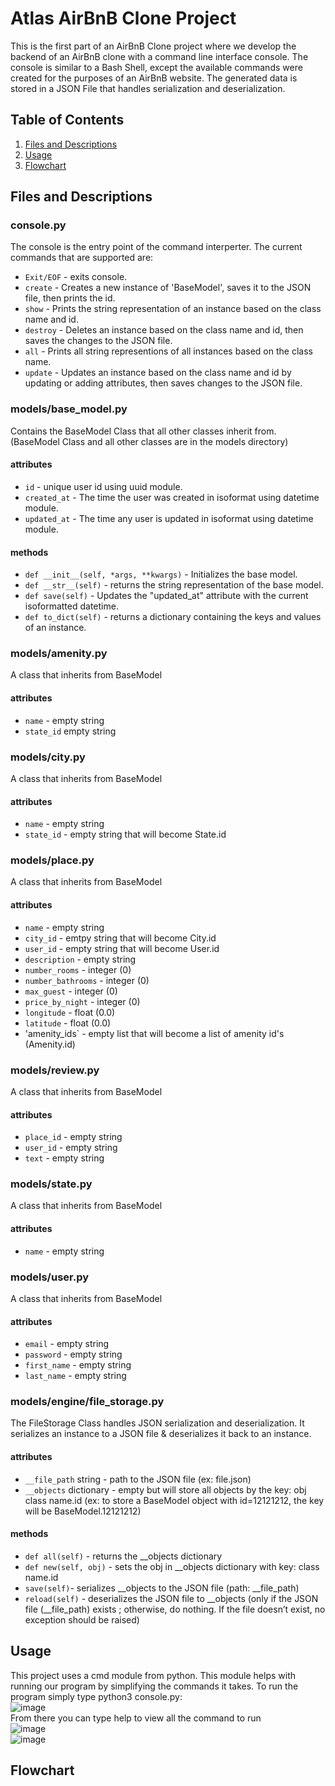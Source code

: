 # Atlas AirBnB Clone Project
This is the first part of an AirBnB Clone project where we develop the backend of an AirBnB clone with a command line interface console. The console is similar to a Bash Shell, except the available commands were created for the purposes of an AirBnB website. The generated data is stored in a JSON File that handles serialization and deserialization.

## Table of Contents
1. [Files and Descriptions](#Files-and-Descriptions)
2. [Usage](#Usage)
3. [Flowchart](#Flowchart)

## Files and Descriptions
### console.py
The console is the entry point of the command interperter. The current commands that are supported are:
* `Exit/EOF` - exits console.
* `create` - Creates a new instance of 'BaseModel', saves it to the JSON file, then prints the id.
* `show` - Prints the string representation of an instance based on the class name and id.
* `destroy` - Deletes an instance based on the class name and id, then saves the changes to the JSON file.
* `all` - Prints all string representions of all instances based on the class name.
* `update` - Updates an instance based on the class name and id by updating or adding attributes, then saves changes to the JSON file.

### models/base_model.py
Contains the BaseModel Class that all other classes inherit from. (BaseModel Class and all other classes are in the models directory)
#### attributes
* `id` - unique user id using uuid module.
* `created_at` - The time the user was created in isoformat using datetime module.
* `updated_at` - The time any user is updated in isoformat using datetime module.
#### methods
* `def __init__(self, *args, **kwargs)` - Initializes the base model.
* `def __str__(self)` - returns the string representation of the base model.
* `def save(self)` - Updates the "updated_at" attribute with the current isoformatted datetime.
* `def to_dict(self)` - returns a dictionary containing the keys and values of an instance.

### models/amenity.py
A class that inherits from BaseModel
#### attributes
* `name` - empty string
* `state_id` empty string

### models/city.py
A class that inherits from BaseModel
#### attributes
* `name` - empty string
* `state_id` - empty string that will become State.id

### models/place.py
A class that inherits from BaseModel
#### attributes
* `name` - empty string
* `city_id` - emtpy string that will become City.id
*  `user_id` - empty string that will become User.id
* `description` - empty string
* `number_rooms` - integer (0)
* `number_bathrooms` - integer (0)
* `max_guest` - integer (0)
* `price_by_night` - integer (0)
* `longitude` - float (0.0)
* `latitude` - float (0.0)
* 'amenity_ids` - empty list that will become a list of amenity id's (Amenity.id)

### models/review.py
A class that inherits from BaseModel
#### attributes
* `place_id` - empty string
* `user_id` - empty string
* `text` - empty string

### models/state.py 
A class that inherits from BaseModel
#### attributes
* `name` - empty string

### models/user.py
A class that inherits from BaseModel
#### attributes
* `email` - empty string
* `password` - empty string
* `first_name` - empty string
* `last_name` - empty string

### models/engine/file_storage.py
The FileStorage Class handles JSON serialization and deserialization.
It serializes an instance to a JSON file & deserializes it back to an instance.
#### attributes
* `__file_path` string - path to the JSON file (ex: file.json)
* `__objects` dictionary - empty but will store all objects by the key: obj class name.id
        (ex: to store a BaseModel object with id=12121212,
        the key will be BaseModel.12121212)
#### methods
* `def all(self)` - returns the __objects dictionary
* `def new(self, obj)` - sets the obj in __objects dictionary with key: class name.id
* `save(self)`- serializes __objects to the JSON file (path: __file_path)
* `reload(self)` - deserializes the JSON file to __objects
        (only if the JSON file (__file_path) exists ; otherwise, do nothing.
        If the file doesn’t exist, no exception should be raised)


## Usage
This project uses a cmd module from python. This module helps with running our program by simplifying the commands it takes. To run the program simply type python3 console.py:<br>
![image](https://github.com/user-attachments/assets/47ede6ac-24cc-4419-ad78-34b34ddb3d4e)<br>
From there you can type help to view all the command to run<br>![image](https://github.com/user-attachments/assets/eb81a80e-b8ec-456a-bd11-bf9e64ab9119)
<br>![image](https://github.com/user-attachments/assets/b3fdc70e-f139-4644-975e-4a86278dc0db)<br>



## Flowchart
<br>
